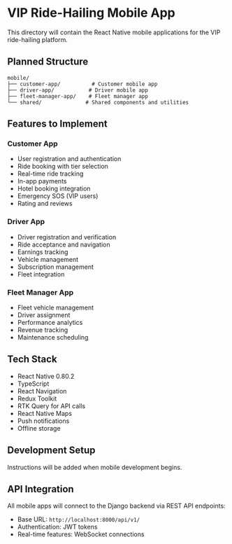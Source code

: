 # VIP Ride-Hailing Mobile App

This directory will contain the React Native mobile applications for the VIP ride-hailing platform.

## Planned Structure

```
mobile/
├── customer-app/          # Customer mobile app
├── driver-app/           # Driver mobile app
├── fleet-manager-app/    # Fleet manager app
└── shared/              # Shared components and utilities
```

## Features to Implement

### Customer App
- User registration and authentication
- Ride booking with tier selection
- Real-time ride tracking
- In-app payments
- Hotel booking integration
- Emergency SOS (VIP users)
- Rating and reviews

### Driver App
- Driver registration and verification
- Ride acceptance and navigation
- Earnings tracking
- Vehicle management
- Subscription management
- Fleet integration

### Fleet Manager App
- Fleet vehicle management
- Driver assignment
- Performance analytics
- Revenue tracking
- Maintenance scheduling

## Tech Stack
- React Native 0.80.2
- TypeScript
- React Navigation
- Redux Toolkit
- RTK Query for API calls
- React Native Maps
- Push notifications
- Offline storage

## Development Setup

Instructions will be added when mobile development begins.

## API Integration

All mobile apps will connect to the Django backend via REST API endpoints:
- Base URL: `http://localhost:8000/api/v1/`
- Authentication: JWT tokens
- Real-time features: WebSocket connections
